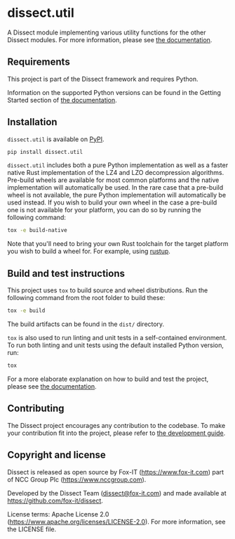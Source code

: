 # dissect.util

A Dissect module implementing various utility functions for the other Dissect modules. For more information, please see
[the documentation](https://docs.dissect.tools/en/latest/projects/dissect.util/index.html).

## Requirements

This project is part of the Dissect framework and requires Python.

Information on the supported Python versions can be found in the Getting Started section of [the documentation](https://docs.dissect.tools/en/latest/index.html#getting-started).

## Installation

`dissect.util` is available on [PyPI](https://pypi.org/project/dissect.util/).

```bash
pip install dissect.util
```

`dissect.util` includes both a pure Python implementation as well as a faster native Rust implementation of the LZ4 and LZO decompression algorithms.
Pre-build wheels are available for most common platforms and the native implementation will automatically be used.
In the rare case that a pre-build wheel is not available, the pure Python implementation will automatically be used instead.
If you wish to build your own wheel  in the case a pre-build one is not available for your platform, you can do so by running the following command:

```bash
tox -e build-native
```

Note that you'll need to bring your own Rust toolchain for the target platform you wish to build a wheel for. For example, using [rustup](https://rustup.rs).

## Build and test instructions

This project uses `tox` to build source and wheel distributions. Run the following command from the root folder to build
these:

```bash
tox -e build
```

The build artifacts can be found in the `dist/` directory.

`tox` is also used to run linting and unit tests in a self-contained environment. To run both linting and unit tests
using the default installed Python version, run:

```bash
tox
```

For a more elaborate explanation on how to build and test the project, please see [the
documentation](https://docs.dissect.tools/en/latest/contributing/tooling.html).

## Contributing

The Dissect project encourages any contribution to the codebase. To make your contribution fit into the project, please
refer to [the development guide](https://docs.dissect.tools/en/latest/contributing/developing.html).

## Copyright and license

Dissect is released as open source by Fox-IT (<https://www.fox-it.com>) part of NCC Group Plc
(<https://www.nccgroup.com>).

Developed by the Dissect Team (<dissect@fox-it.com>) and made available at <https://github.com/fox-it/dissect>.

License terms: Apache License 2.0 (<https://www.apache.org/licenses/LICENSE-2.0>). For more information, see the LICENSE file.

